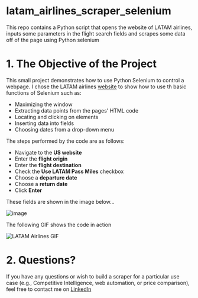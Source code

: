 # latam_airlines_scraper_selenium
This repo contains a Python script that opens the website of LATAM airlines, inputs some parameters in the flight search fields and scrapes some data off of the page using Python selenium

# 1. The Objective of the Project
This small project demonstrates how to use Python Selenium to control a webpage. I chose the LATAM airlines [website](https://www.latamairlines.com/us/en) to show how to use th basic functions of Selenium such as:
- Maximizing the window
- Extracting data points from the pages' HTML code
- Locating and clicking on elements
- Inserting data into fields
- Choosing dates from a drop-down menu

The steps performed by the code are as follows:
- Navigate to the **US website**
- Enter the **flight origin**
- Enter the **flight destination**
- Check the **Use LATAM Pass Miles** checkbox
- Choose a **departure date**
- Choose a **return date**
- Click **Enter**

These fields are shown in the image below...

![image](https://user-images.githubusercontent.com/98691360/204144005-8967d116-9924-474e-ac16-a72be512dcb0.png)


The following GIF shows the code in action

![LATAM Airlines GIF](https://user-images.githubusercontent.com/98691360/204145806-73dc1c0c-e003-40a0-93af-ec6ef4c3e68e.gif)

# 2. Questions?
If you have any questions or wish to build a scraper for a particular use case (e.g., Competitive Intelligence, web automation, or price comparison), feel free to contact me on [LinkedIn](https://www.linkedin.com/in/omar-elmaria/)

